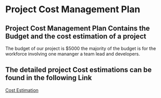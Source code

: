 # Project Cost Management Plan

## Project Cost Management Plan Contains the Budget and the cost estimation of a project

The budget of our project is $5000 the majority of the budget is for the workforce involving one mananger a team lead and developers.

## The detailed project Cost estimations can be found in the following Link

[Cost Estimation](https://docs.google.com/spreadsheets/d/1QCorTFFWIbQ6laoLgMSgOSUC70jZ-G5k3fI5TECkFsg/edit#gid=0,"Link")
